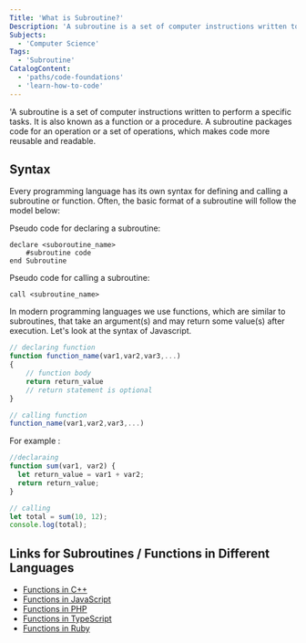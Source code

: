 ```yaml
---
Title: 'What is Subroutine?'
Description: 'A subroutine is a set of computer instructions written to perform a specific tasks. It is also known as a function or a procedure. A subroutine packages code for an operation or a set of operations, which makes code more reusable and readable. Every programming languages has their own way of defining and calling a subroutine or function.'
Subjects:
  - 'Computer Science'
Tags:
  - 'Subroutine'
CatalogContent:
  - 'paths/code-foundations'
  - 'learn-how-to-code'
---
```


'A subroutine is a set of computer instructions written to perform a specific tasks. It is also known as a function or a procedure. A subroutine packages code for an operation or a set of operations, which makes code more reusable and readable.

## Syntax

Every programming language has its own syntax for defining and calling a subroutine or function. Often, the  basic format of a subroutine will follow the model below:

Pseudo code for declaring a subroutine:

```pseudo
declare <suboroutine_name>
    #subroutine code
end Subroutine
```

Pseudo code for calling a subroutine:

```pseudo
call <subroutine_name>
```

In modern programming languages we use functions, which are similar to subroutines, that take an argument(s) and may return some value(s) after execution. Let's look at the syntax of Javascript.

```js
// declaring function
function function_name(var1,var2,var3,...)
{
    // function body
    return return_value
    // return statement is optional
}

// calling function
function_name(var1,var2,var3,...)
```

For example :

```js
//declaraing
function sum(var1, var2) {
  let return_value = var1 + var2;
  return return_value;
}

// calling
let total = sum(10, 12);
console.log(total);
```

## Links for Subroutines / Functions in Different Languages

- [Functions in C++](https://www.codecademy.com/resources/docs/cpp/functions)
- [Functions in JavaScript](https://www.codecademy.com/resources/docs/javascript/functions)
- [Functions in PHP](https://www.codecademy.com/resources/docs/php/functions)
- [Functions in TypeScript](https://www.codecademy.com/resources/docs/typescript/functions)
- [Functions in Ruby](https://www.codecademy.com/resources/docs/ruby/functions)
